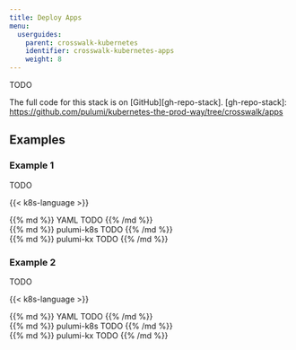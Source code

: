 ```yaml
---
title: Deploy Apps
menu:
  userguides:
    parent: crosswalk-kubernetes
    identifier: crosswalk-kubernetes-apps
    weight: 8
---
```


TODO

The full code for this stack is on [GitHub][gh-repo-stack].
[gh-repo-stack]: https://github.com/pulumi/kubernetes-the-prod-way/tree/crosswalk/apps

## Examples

### Example 1

TODO

{{< k8s-language >}}

<div class="k8s-language-prologue-yaml"></div>
<div class="mt">
{{% md %}}
YAML TODO
{{% /md %}}
</div>

<div class="k8s-language-prologue-typescript"></div>
<div class="mt">
{{% md %}}
pulumi-k8s TODO
{{% /md %}}
</div>

<div class="k8s-language-prologue-typescript-kx"></div>
<div class="mt">
{{% md %}}
pulumi-kx TODO
{{% /md %}}
</div>

### Example 2

TODO

{{< k8s-language >}}

<div class="k8s-language-prologue-yaml"></div>
<div class="mt">
{{% md %}}
YAML TODO
{{% /md %}}
</div>

<div class="k8s-language-prologue-typescript"></div>
<div class="mt">
{{% md %}}
pulumi-k8s TODO
{{% /md %}}
</div>

<div class="k8s-language-prologue-typescript-kx"></div>
<div class="mt">
{{% md %}}
pulumi-kx TODO
{{% /md %}}
</div>
